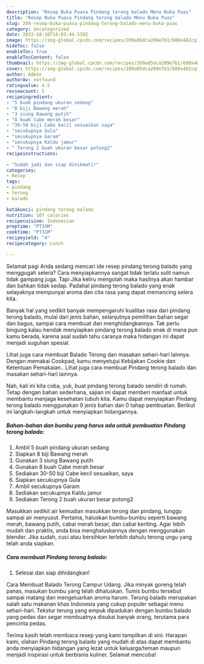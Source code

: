 ```yaml
---
description: "Resep Buka Puasa Pindang terong balado Menu Buka Puas"
title: "Resep Buka Puasa Pindang terong balado Menu Buka Puas"
slug: 204-resep-buka-puasa-pindang-terong-balado-menu-buka-puas
category: Uncategorized
date: 2022-10-10T14:03:44.539Z
image: https://img-global.cpcdn.com/recipes/209a85dca209e7b1/680x482cq70/pindang-terong-balado-foto-resep-utama.jpg
hideToc: false
enableToc: true
enableTocContent: false
thumbnail: https://img-global.cpcdn.com/recipes/209a85dca209e7b1/680x482cq70/pindang-terong-balado-foto-resep-utama.jpg
cover: https://img-global.cpcdn.com/recipes/209a85dca209e7b1/680x482cq70/pindang-terong-balado-foto-resep-utama.jpg
author: Admin
authorAv: notfound
ratingvalue: 4.5
reviewcount: 5
recipeingredient:
- "5 buah pindang ukuran sedang"
- "8 biji Bawang merah"
- "3 siung Bawang putih"
- "8 buah Cabe merah besar"
- "30-50 biji Cabe kecil sesuaikan saya"
- "secukupnya Gula"
- "secukupnya Garam"
- "secukupnya Kaldu jamur"
- " Terong 2 buah ukuran besar potong2"
recipeinstructions:

- "Sudah jadi dan siap dinikmati!"
categories:
- Resep
tags:
- pindang
- terong
- balado

katakunci: pindang terong balado 
nutrition: 107 calories
recipecuisine: Indonesian
preptime: "PT34M"
cooktime: "PT31M"
recipeyield: "4"
recipecategory: Lunch

---
```



Selamat pagi Anda sedang mencari ide resep pindang terong balado yang menggugah selera? Cara menyiapkannya sangat tidak terlalu sulit namun tidak gampang juga. Tapi Jika keliru mengolah maka hasilnya akan hambar dan bahkan tidak sedap. Padahal pindang terong balado yang enak selayaknya mempunyai aroma dan cita rasa yang dapat memancing selera kita.


Banyak hal yang sedikit banyak mempengaruhi kualitas rasa dari pindang terong balado, mulai dari jenis bahan, selanjutnya pemilihan bahan segar dan bagus, sampai cara membuat dan menghidangkannya. Tak perlu bingung kalau hendak menyiapkan pindang terong balado enak di mana pun kamu berada, karena asal sudah tahu caranya maka hidangan ini dapat menjadi suguhan spesial.

Lihat juga cara membuat Balado Terong dan masakan sehari-hari lainnya. Dengan memakai Cookpad, kamu menyetujui Kebijakan Cookie dan Ketentuan Pemakaian.. Lihat juga cara membuat Pindang terong balado dan masakan sehari-hari lainnya.


Nah, kali ini kita coba, yuk, buat pindang terong balado sendiri di rumah. Tetap dengan bahan sederhana, sajian ini dapat memberi manfaat untuk membantu menjaga kesehatan tubuh kita. Kamu dapat menyiapkan Pindang terong balado menggunakan 9 jenis bahan dan 0 tahap pembuatan. Berikut ini langkah-langkah untuk menyiapkan hidangannya.

<!--inarticleads1-->

##### Bahan-bahan dan bumbu yang harus ada untuk pembuatan Pindang terong balado:

1. Ambil 5 buah pindang ukuran sedang
1. Siapkan 8 biji Bawang merah
1. Gunakan 3 siung Bawang putih
1. Gunakan 8 buah Cabe merah besar
1. Sediakan 30-50 biji Cabe kecil sesuaikan, saya
1. Siapkan secukupnya Gula
1. Ambil secukupnya Garam
1. Sediakan secukupnya Kaldu jamur
1. Sediakan  Terong 2 buah ukuran besar potong2


Masukkan sedikit air kemudian masukkan terong dan pindang, tunggu sampai air menyusut. Pertama, haluskan bumbu-bumbu seperti bawang merah, bawang putih, cabai merah besar, dan cabai keriting. Agar lebih mudah dan praktis, anda bisa menghaluskannya dengan menggunakan blender. Jika sudah, cuci atau bersihkan terlebih dahulu terong ungu yang telah anda siapkan. 

<!--inarticleads2-->

##### Cara membuat Pindang terong balado:


1. Selesai dan siap dihidangkan!

Cara Membuat Balado Terong Campur Udang. Jika minyak goreng telah panas, masukan bumbu yang telah dihaluskan. Tumis bumbu tersebut sampai matang dan mengeluarkan aroma harum. Terung balado merupakan salah satu makanan khas Indonesia yang cukup populer sebagai menu sehari-hari. Tekstur terung yang empuk dipadukan dengan bumbu balado yang pedas dan segar membuatnya disukai banyak orang, terutama para pencinta pedas. 

Terima kasih telah membaca resep yang kami tampilkan di sini. Harapan kami, olahan Pindang terong balado yang mudah di atas dapat membantu anda menyiapkan hidangan yang lezat untuk keluarga/teman maupun menjadi inspirasi untuk berbisnis kuliner. Selamat mencoba!

